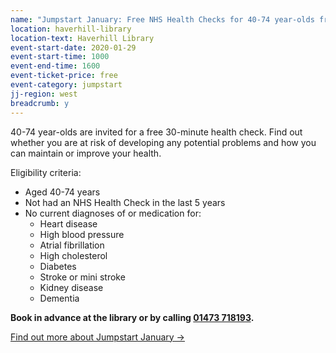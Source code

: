 ```yaml
---
name: "Jumpstart January: Free NHS Health Checks for 40-74 year-olds from OneLife Suffolk"
location: haverhill-library
location-text: Haverhill Library
event-start-date: 2020-01-29
event-start-time: 1000
event-end-time: 1600
event-ticket-price: free
event-category: jumpstart
jj-region: west
breadcrumb: y
---
```


40-74 year-olds are invited for a free 30-minute health check. Find out whether you are at risk of developing any potential problems and how you can maintain or improve your health.

Eligibility criteria:

* Aged 40-74 years
* Not had an NHS Health Check in the last 5 years
* No current diagnoses of or medication for:
    * Heart disease
    * High blood pressure
    * Atrial fibrillation
    * High cholesterol
    * Diabetes
    * Stroke or mini stroke
    * Kidney disease
    * Dementia

**Book in advance at the library or by calling [01473 718193](tel:01473718193).**

[Find out more about Jumpstart January &rarr;](/jumpstart-january/)
